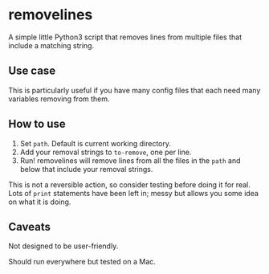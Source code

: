 # removelines
A simple little Python3 script that removes lines from multiple files that include a matching string.

## Use case
This is particularly useful if you have many config files that each need many variables removing from them.

## How to use

1. Set `path`. Default is current working directory.
1. Add your removal strings to `to-remove`, one per line.
1. Run! removelines will remove lines from all the files in the `path` and below that include your removal strings.

This is not a reversible action, so consider testing before doing it for real. Lots of `print` statements have been left in; messy but allows you some idea on what it is doing.

## Caveats
Not designed to be user-friendly. 

Should run everywhere but tested on a Mac.

